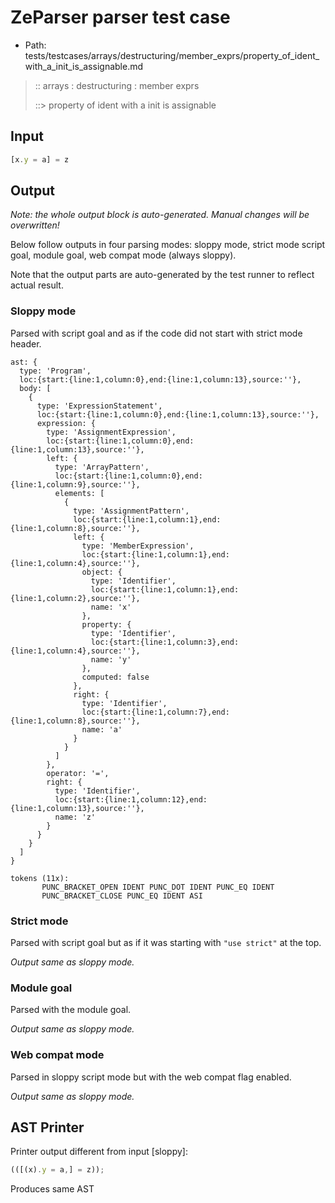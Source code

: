 # ZeParser parser test case

- Path: tests/testcases/arrays/destructuring/member_exprs/property_of_ident_with_a_init_is_assignable.md

> :: arrays : destructuring : member exprs
>
> ::> property of ident with a init is assignable

## Input

`````js
[x.y = a] = z
`````

## Output

_Note: the whole output block is auto-generated. Manual changes will be overwritten!_

Below follow outputs in four parsing modes: sloppy mode, strict mode script goal, module goal, web compat mode (always sloppy).

Note that the output parts are auto-generated by the test runner to reflect actual result.

### Sloppy mode

Parsed with script goal and as if the code did not start with strict mode header.

`````
ast: {
  type: 'Program',
  loc:{start:{line:1,column:0},end:{line:1,column:13},source:''},
  body: [
    {
      type: 'ExpressionStatement',
      loc:{start:{line:1,column:0},end:{line:1,column:13},source:''},
      expression: {
        type: 'AssignmentExpression',
        loc:{start:{line:1,column:0},end:{line:1,column:13},source:''},
        left: {
          type: 'ArrayPattern',
          loc:{start:{line:1,column:0},end:{line:1,column:9},source:''},
          elements: [
            {
              type: 'AssignmentPattern',
              loc:{start:{line:1,column:1},end:{line:1,column:8},source:''},
              left: {
                type: 'MemberExpression',
                loc:{start:{line:1,column:1},end:{line:1,column:4},source:''},
                object: {
                  type: 'Identifier',
                  loc:{start:{line:1,column:1},end:{line:1,column:2},source:''},
                  name: 'x'
                },
                property: {
                  type: 'Identifier',
                  loc:{start:{line:1,column:3},end:{line:1,column:4},source:''},
                  name: 'y'
                },
                computed: false
              },
              right: {
                type: 'Identifier',
                loc:{start:{line:1,column:7},end:{line:1,column:8},source:''},
                name: 'a'
              }
            }
          ]
        },
        operator: '=',
        right: {
          type: 'Identifier',
          loc:{start:{line:1,column:12},end:{line:1,column:13},source:''},
          name: 'z'
        }
      }
    }
  ]
}

tokens (11x):
       PUNC_BRACKET_OPEN IDENT PUNC_DOT IDENT PUNC_EQ IDENT
       PUNC_BRACKET_CLOSE PUNC_EQ IDENT ASI
`````

### Strict mode

Parsed with script goal but as if it was starting with `"use strict"` at the top.

_Output same as sloppy mode._

### Module goal

Parsed with the module goal.

_Output same as sloppy mode._

### Web compat mode

Parsed in sloppy script mode but with the web compat flag enabled.

_Output same as sloppy mode._

## AST Printer

Printer output different from input [sloppy]:

````js
(([(x).y = a,] = z));
````

Produces same AST
